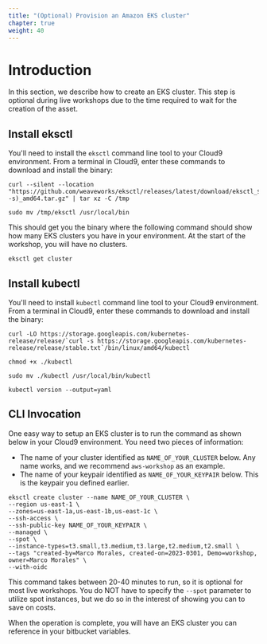 ```yaml
---
title: "(Optional) Provision an Amazon EKS cluster"
chapter: true
weight: 40
---
```


# Introduction

In this section, we describe how to create an EKS cluster.  This step is optional during live workshops due to the time required to wait for the creation of the asset.

## Install eksctl

You'll need to install the `eksctl` command line tool to your Cloud9 environment.  From a terminal in Cloud9, enter these commands to download and install the binary:

```
curl --silent --location "https://github.com/weaveworks/eksctl/releases/latest/download/eksctl_$(uname -s)_amd64.tar.gz" | tar xz -C /tmp
```

```
sudo mv /tmp/eksctl /usr/local/bin
```

This should get you the binary where the following command should show how many EKS clusters you have in your environment.  At the start of the workshop, you will have no clusters.

```
eksctl get cluster
```

## Install kubectl

You'll need to install `kubectl` command line tool to your Cloud9 environment.  From a terminal in Cloud9, enter these commands to download and install the binary:

```
curl -LO https://storage.googleapis.com/kubernetes-release/release/`curl -s https://storage.googleapis.com/kubernetes-release/release/stable.txt`/bin/linux/amd64/kubectl
```

```
chmod +x ./kubectl
```

```
sudo mv ./kubectl /usr/local/bin/kubectl
```

```
kubectl version --output=yaml
```


## CLI Invocation

One easy way to setup an EKS cluster is to run the command as shown below in your Cloud9 environment.  You need two pieces of information:

- The name of your cluster identified as `NAME_OF_YOUR_CLUSTER` below.  Any name works, and we recommend `aws-workshop` as an example.
- The name of your keypair identified as `NAME_OF_YOUR_KEYPAIR` below.  This is the keypair you defined earlier.

```
eksctl create cluster --name NAME_OF_YOUR_CLUSTER \
--region us-east-1 \
--zones=us-east-1a,us-east-1b,us-east-1c \
--ssh-access \
--ssh-public-key NAME_OF_YOUR_KEYPAIR \
--managed \
--spot \
--instance-types=t3.small,t3.medium,t3.large,t2.medium,t2.small \
--tags "created-by=Marco Morales, created-on=2023-0301, Demo=workshop, owner=Marco Morales" \
--with-oidc
```

This command takes between 20-40 minutes to run, so it is optional for most live workshops.  You do NOT have to specify the `--spot` parameter to utilize spot instances, but we do so in the interest of showing you can to save on costs.  

When the operation is complete, you will have an EKS cluster you can reference in your bitbucket variables.
